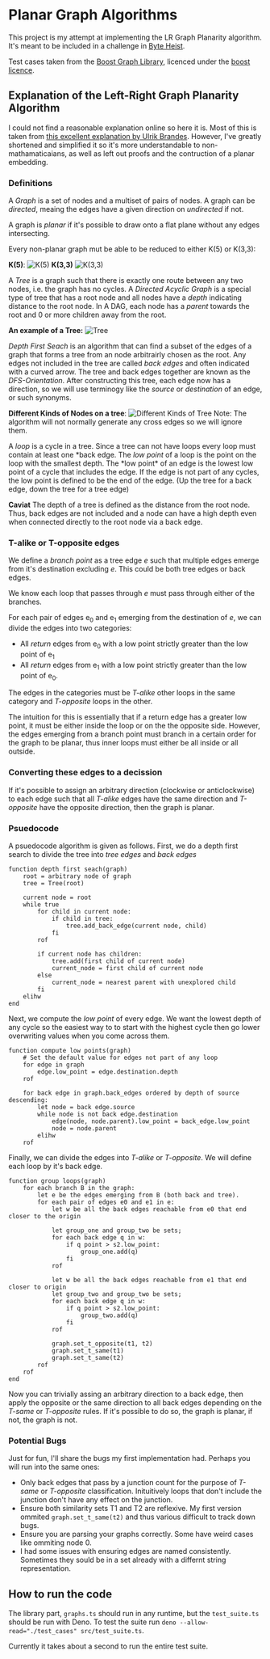 # Planar Graph Algorithms

This project is my attempt at implementing the LR Graph Planarity algorithm. It's meant to be included in a challenge in [Byte Heist](https://byte-heist.com).

Test cases taken from the [Boost Graph Library](https://github.com/boostorg/graph/tree/develop),
licenced under the [boost licence](https://www.boost.org/doc/libs/1_31_0/LICENSE_1_0.txt).

## Explanation of the Left-Right Graph Planarity Algorithm

I could not find a reasonable explanation online so here it is. Most of this is taken from [this excellent explanation by Ulrik Brandes](https://www.cs.ubc.ca/~will/536E/papers/LRPlanarityBrandes.pdf). However, I've greatly shortened and simplified it so it's more understandable to non-mathamaticaians, as well as left out proofs and the contruction of a planar embedding.

### Definitions

A _Graph_ is a set of nodes and a multiset of pairs of nodes. A graph can be _directed_, meaing the edges have a given direction on _undirected_ if not.

A graph is _planar_ if it's possible to draw onto a flat plane without any edges intersecting.

Every non-planar graph mut be able to be reduced to either K(5) or K(3,3):

**K(5)**:
![K(5)](https://upload.wikimedia.org/wikipedia/commons/thumb/c/cf/Complete_graph_K5.svg/120px-Complete_graph_K5.svg.png)
**K(3,3)**
![K(3,3)](https://upload.wikimedia.org/wikipedia/commons/thumb/f/f3/Biclique_K_3_3.svg/100px-Biclique_K_3_3.svg.png)

A _Tree_ is a graph such that there is exactly one route between any two nodes, i.e. the graph has no cycles. A _Directed Acyclic Graph_ is a special type of tree that has a root node and all nodes have a _depth_ indicating distance to the root node. In A DAG, each node has a _parent_ towards the root and 0 or more children away from the root.

**An example of a Tree:** ![Tree](https://upload.wikimedia.org/wikipedia/commons/thumb/2/24/Tree_graph.svg/180px-Tree_graph.svg.png)

_Depth First Seach_ is an algorithm that can find a subset of the edges of a graph that forms a tree from an node arbitrairly chosen as the root. Any edges not included in the tree are called _back edges_ and often indicated with a curved arrow. The tree and back edges together are known as the _DFS-Orientation_. After constructing this tree, each edge now has a direction, so we will use terminogy like the _source_ or _destination_ of an edge, or such synonyms.

**Different Kinds of Nodes on a tree**: ![Different Kinds of Tree](https://upload.wikimedia.org/wikipedia/commons/thumb/5/57/Tree_edges.svg/330px-Tree_edges.svg.png) Note: The algorithm will not normally generate any cross edges so we will ignore them.

A _loop_ is a cycle in a tree. Since a tree can not have loops every loop must contain at least one *back edge. The *low point* of a loop is the point on the loop with the smallest depth. The *low point\* of an edge
is the lowest low point of a cycle that includes the edge. If the edge is not part of any cycles, the low point is defined to be the end of the edge. (Up the tree for a back edge, down the tree for a tree edge)

**Caviat** The depth of a tree is defined as the distance from the root node. Thus, back edges are not included and a node can have a high depth even when connected directly to the root node via a back edge.

### T-alike or T-opposite edges

We define a _branch point_ as a tree edge _e_ such that multiple edges emerge from it's destination excluding _e_. This could be both tree edges or back edges.

We know each loop that passes through _e_ must pass through either of the branches.

For each pair of edges e<sub>0</sub> and e<sub>1</sub> emerging from the destination of _e_, we can divide the edges into two categories:

- All _return_ edges from e<sub>0</sub> with a low point strictly greater than the low point of e<sub>1</sub>
- All _return_ edges from e<sub>1</sub> with a low point strictly greater than the low point of e<sub>0</sub>.

The edges in the categories must be _T-alike_ other loops in the same category and _T-opposite_ loops in the other.

The intuition for this is essentially that if a return edge has a greater low point, it must be either inside the loop or on the the opposite side. However, the edges emerging from a branch point must branch in a certain order for the graph to be planar, thus inner loops must either be all inside or all outside.

### Converting these edges to a decission

If it's possible to assign an arbitrary direction (clockwise or anticlockwise) to each edge such that all _T-alike_ edges have the same direction and _T-opposite_ have the opposite direction, then the graph is planar.

### Psuedocode

A psuedocode algorithm is given as follows. First, we do a depth first search to divide the tree into
_tree edges_ and _back edges_

```
function depth first seach(graph)
    root = arbitrary node of graph
    tree = Tree(root)

    current node = root
    while true
        for child in current node:
            if child in tree:
                tree.add_back_edge(current node, child)
            fi
        rof

        if current node has children:
            tree.add(first child of current node)
            current_node = first child of current node
        else
            current_node = nearest parent with unexplored child
        fi
    elihw
end
```

Next, we compute the _low point_ of every edge. We want the lowest depth of any cycle so the easiest
way to to start with the highest cycle then go lower overwriting values when you come across them.

```
function compute low points(graph)
    # Set the default value for edges not part of any loop
    for edge in graph
        edge.low_point = edge.destination.depth
    rof

    for back edge in graph.back_edges ordered by depth of source descending:
        let node = back edge.source
        while node is not back edge.destination
            edge(node, node.parent).low_point = back_edge.low_point
            node = node.parent
        elihw
    rof
```

Finally, we can divide the edges into _T-alike_ or _T-opposite_. We will define each loop by it's back edge.

```
function group loops(graph)
    for each branch B in the graph:
        let e be the edges emerging from B (both back and tree).
        for each pair of edges e0 and e1 in e:
            let w be all the back edges reachable from e0 that end closer to the origin

            let group_one and group_two be sets;
            for each back edge q in w:
                if q point > s2.low_point:
                    group_one.add(q)
                fi
            rof

            let w be all the back edges reachable from e1 that end closer to origin
            let group_two and group_two be sets;
            for each back edge q in w:
                if q point > s2.low_point:
                    group_two.add(q)
                fi
            rof

            graph.set_t_opposite(t1, t2)
            graph.set_t_same(t1)
            graph.set_t_same(t2)
        rof
    rof
end
```

Now you can trivially assing an arbitrary direction to a back edge, then apply the opposite or the same direction to all back edges depending on the _T-same_ or _T-opposite_ rules. If it's possible
to do so, the graph is planar, if not, the graph is not.

### Potential Bugs

Just for fun, I'll share the bugs my first implementation had. Perhaps you will run into the same ones:

- Only back edges that pass by a junction count for the purpose of *T-same* or *T-opposite* classification. Inituitively loops that don't include the junction don't have any effect on the junction.
- Ensure both similarity sets T1 and T2 are reflexive. My first version ommited `graph.set_t_same(t2)` and thus various difficult to track down bugs.
- Ensure you are parsing your graphs correctly. Some have weird cases like ommiting node 0.
- I had some issues with ensuring edges are named consistently. Sometimes they sould be in a set already with a differnt string representation.

## How to run the code

The library part, `graphs.ts` should run in any runtime, but the `test_suite.ts` should be run with Deno. To test the suite run `deno --allow-read="./test_cases" src/test_suite.ts`.

Currently it takes about a second to run the entire test suite.